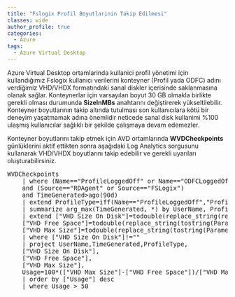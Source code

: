 ```yaml
---
title: "Fslogix Profil Boyutlarinin Takip Edilmesi"
classes: wide
author_profile: true
categories:
  - Azure
tags:
  - Azure Virtual Desktop
---
```

Azure Virtual Desktop ortamlarinda kullanici profil yönetimi için kullandığımız Fslogix kullanıcı verilerini konteyner (Profil yada ODFC) 
adını verdiğimiz VHD/VHDX formatındaki sanal diskler içerisinde saklanmasına olanak sağlar. Konteynerlar için varsayılan boyut 30 GB olmakla birlikte gerekli olması durumunda **SizeInMBs** anahtarını değiştirerek yükseltilebilir. Konteyner boyutlarının takip altında tutulması son kullanıcılara kötü bir deneyim yaşatmamak adına önemlidir neticede sanal disk kullanimi %100 ulaşmış kullanıcılar sağlıklı bir şekilde çalışmaya devam edemezler. 

Konteyner boyutlarını takip etmek için AVD ortamlarında **WVDCheckpoints** günlüklerini aktif ettikten sonra aşağıdaki Log Analytics sorgusunu kullanarak VHD/VHDX boyutlarını takip edebilir ve gerekli uyarıları oluşturabilirsiniz.


<pre>
WVDCheckpoints
    | where (Name=="ProfileLoggedOff" or Name=="ODFCLoggedOff")
    and (Source=="RDAgent" or Source=="FSLogix")
    and TimeGenerated>ago(90d)
    | extend ProfileType=iff(Name=="ProfileLoggedOff","Profile","ODFC")
    | summarize arg_max(TimeGenerated, *) by UserName, ProfileType
    | extend ["VHD Size On Disk"]=todouble(replace_string(replace_string(tostring(Parameters.VHDSizeOnDisk),",",""),".","")),
    ["VHD Free Space"]=todouble(replace_string(tostring(Parameters.VHDFreeSpace),",",".")),
    ["VHD Max Size"]=todouble(replace_string(tostring(Parameters.MaxVHDSize),",","."))
    | where ["VHD Size On Disk"]!=""
    | project UserName,TimeGenerated,ProfileType,
    ["VHD Size On Disk"],
    ["VHD Free Space"],
    ["VHD Max Size"],
    Usage=100*(["VHD Max Size"]-["VHD Free Space"])/["VHD Max Size"]
    | order by ["Usage"] desc
    | where Usage > 50
</pre>
